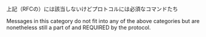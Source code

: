 上記（RFCの）には該当しないけどプロトコルには必須なコマンドたち

   Messages in this category do not fit into any of the above categories
   but are nonetheless still a part of and REQUIRED by the protocol.